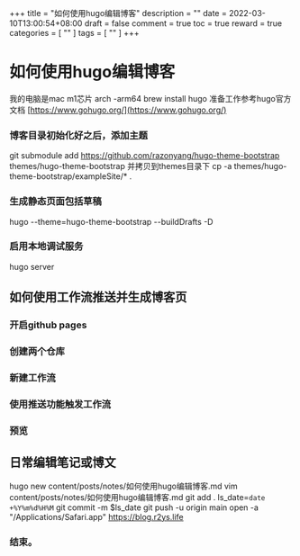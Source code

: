 +++
title = "如何使用hugo编辑博客"
description = ""
date = 2022-03-10T13:00:54+08:00
draft = false
comment = true
toc = true
reward = true
categories = [
  ""
]
tags = [
  ""
]
+++

<!--more-->

# 如何使用hugo编辑博客
我的电脑是mac m1芯片
arch -arm64 brew install hugo
准备工作参考hugo官方文档
[https://www.gohugo.org/](https://www.gohugo.org/)
### 博客目录初始化好之后，添加主题
git submodule add https://github.com/razonyang/hugo-theme-bootstrap themes/hugo-theme-bootstrap
并拷贝到themes目录下
cp -a themes/hugo-theme-bootstrap/exampleSite/* .
### 生成静态页面包括草稿
hugo --theme=hugo-theme-bootstrap --buildDrafts -D
### 启用本地调试服务
hugo server

## 如何使用工作流推送并生成博客页
### 开启github pages
### 创建两个仓库
### 新建工作流
### 使用推送功能触发工作流
### 预览

## 日常编辑笔记或博文
hugo new content/posts/notes/如何使用hugo编辑博客.md
vim content/posts/notes/如何使用hugo编辑博客.md
git add .
ls_date=`date +%Y%m%d%H%M`
git commit -m $ls_date
git push -u origin main
open -a "/Applications/Safari.app" https://blog.r2ys.life 



### 结束。
